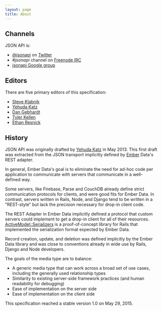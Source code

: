 ```yaml
---
layout: page
title: About
---
```


## Channels <a href="#channels" id="channels" class="headerlink"></a>

JSON API is:

  * [@jsonapi](http://twitter.com/jsonapi) on
[Twitter](http://twitter.com)
  * _#jsonapi_ channel on [Freenode IRC](http://freenode.net)
  * [jsonapi Google group](https://groups.google.com/forum/?fromgroups#!forum/jsonapi)

## Editors <a href="#editors" id="editors" class="headerlink"></a>

There are five primary editors of this specification:

- [Steve Klabnik](http://twitter.com/steveklabnik)
- [Yehuda Katz](http://twitter.com/wycats)
- [Dan Gebhardt](http://twitter.com/dgeb)
- [Tyler Kellen](http://twitter.com/tkellen)
- [Ethan Resnick](http://twitter.com/ethanresnick)

## History <a href="#history" id="history" class="headerlink"></a>

JSON API was originally drafted by [Yehuda Katz](http://twitter.com/wycats)
in May 2013. This first draft was extracted from the JSON transport
implicitly defined by [Ember](http://emberjs.com/) Data's REST adapter.

In general, Ember Data's goal is to eliminate the need for ad-hoc code
per application to communicate with servers that communicate in a
well-defined way.

Some servers, like Firebase, Parse and CouchDB already define strict
communication protocols for clients, and were good fits for Ember Data.
In contrast, servers written in Rails, Node, and Django tend to be
written in a "REST-style" but lack the precision necessary for drop-in
client code.

The REST Adapter in Ember Data implicitly defined a protocol that
custom servers could implement to get a drop-in client for all of their
resources. [ActiveModel::Serializers][1] is a proof-of-concept library
for Rails that implemented the serialization format expected by Ember
Data.

[1]: https://github.com/rails-api/active_model_serializers

Record creation, update, and deletion was defined implicitly by the
Ember Data library and was close to conventions already in wide use by
Rails, Django and Node developers.

The goals of the media type are to balance:

* A generic media type that can work across a broad set of use cases,
  including the generally used relationship types
* Similarity to existing server-side framework practices (and human
  readability for debugging)
* Ease of implementation on the server side
* Ease of implementation on the client side

This specification reached a stable version 1.0 on May 29, 2015.
